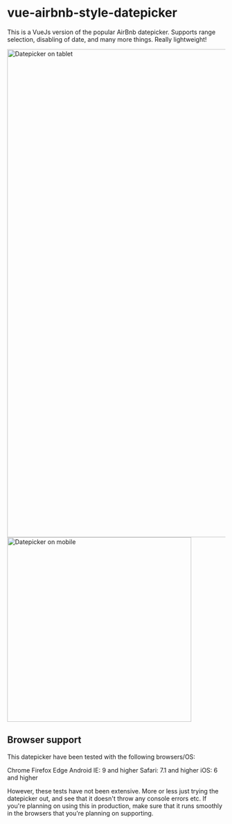 # vue-airbnb-style-datepicker

This is a VueJs version of the popular AirBnb datepicker. Supports range selection, disabling of date, and many more things. Really lightweight!

<img src="https://raw.githubusercontent.com/MikaelEdebro/vue-airbnb-style-datepicker/master/docs/images/datepicker-tablet.gif" width="1124" alt="Datepicker on tablet">
<img src="https://raw.githubusercontent.com/MikaelEdebro/vue-airbnb-style-datepicker/master/docs/images/datepicker-mobile.gif" width="425" alt="Datepicker on mobile">

## Browser support
This datepicker have been tested with the following browsers/OS:

Chrome
Firefox
Edge
Android
IE: 9 and higher
Safari: 7.1 and higher
iOS: 6 and higher

However, these tests have not been extensive. More or less just trying the datepicker out, and see that it doesn't throw any console errors etc. If you're planning on using this in production, make sure that it runs smoothly in the browsers that you're planning on supporting.
